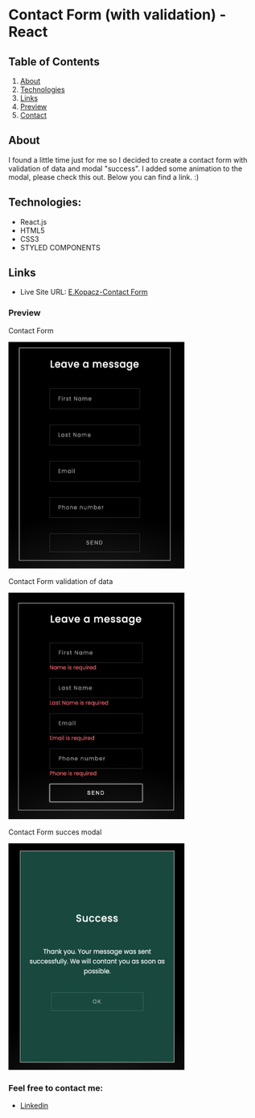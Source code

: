 # Contact Form (with validation) - React

## Table of Contents
1. [About](#about)
2. [Technologies](#technologies)
3. [Links](#links)
4. [Preview](#preview)
5. [Contact](#feel-free-to-contact-me)

## About 
I found a little time just for me so I decided to create a contact form with validation of data and modal "success". I added some animation to the modal, please check this out. Below you can find a link. :)

## Technologies:
* React.js
* HTML5
* CSS3
* STYLED COMPONENTS


## Links
* Live Site URL: [E.Kopacz-Contact Form](https://contactform-ekopacz.netlify.app)

### Preview
Contact Form

<img src="./previews/contact-form-ekopacz.png" width="350" height="450">


Contact Form validation of data

<img src="./previews/contact-form-errors-ekopacz.png" width="350" height="450">


Contact Form succes modal

<img src="./previews/contact-form-success-ekopacz.png" width="350" height="450">


### Feel free to contact me:
* [Linkedin](https://www.linkedin.com/in/ewelina-kopacz-929559100/)

